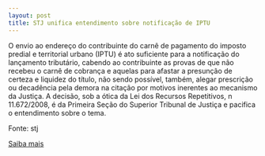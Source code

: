 ```yaml
---
layout: post
title: STJ unifica entendimento sobre notificação de IPTU
---
```

<p>O envio ao endereço do contribuinte do carnê de pagamento do imposto predial e territorial urbano (IPTU) é ato suficiente para a notificação do lançamento tributário, cabendo ao contribuinte as provas de que não recebeu o carnê de cobrança e aquelas para afastar a presunção de certeza e liquidez do título, não sendo possível, também, alegar prescrição ou decadência pela demora na citação por motivos inerentes ao mecanismo da Justiça. A decisão, sob a ótica da Lei dos Recursos Repetitivos, n 11.672/2008, é da Primeira Seção do Superior Tribunal de Justiça e pacifica o entendimento sobre o tema.</p><p>Fonte: stj</p><p><a href="http://www.stj.jus.br/portal_stj/publicacao/engine.wsp?tmp.area=398&tmp.texto=91880" target="_blank">Saiba mais </a></p>
